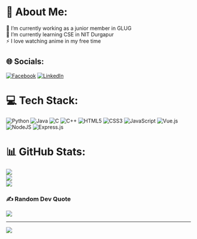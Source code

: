 # 💫 About Me:
🔭 I’m currently working as a junior member in GLUG<br>🌱 I’m currently learning CSE in NIT Durgapur<br>⚡ I love watching anime in my free time


## 🌐 Socials:
[![Facebook](https://img.shields.io/badge/Facebook-%231877F2.svg?logo=Facebook&logoColor=white)](https://facebook.com/sudhi.dutta.7694) [![LinkedIn](https://img.shields.io/badge/LinkedIn-%230077B5.svg?logo=linkedin&logoColor=white)](https://linkedin.com/in/sudhi-sundar-dutta-440a16248) 

# 💻 Tech Stack:
![Python](https://img.shields.io/badge/python-3670A0?style=for-the-badge&logo=python&logoColor=ffdd54) ![Java](https://img.shields.io/badge/java-%23ED8B00.svg?style=for-the-badge&logo=java&logoColor=white) ![C](https://img.shields.io/badge/c-%2300599C.svg?style=for-the-badge&logo=c&logoColor=white) ![C++](https://img.shields.io/badge/c++-%2300599C.svg?style=for-the-badge&logo=c%2B%2B&logoColor=white) ![HTML5](https://img.shields.io/badge/html5-%23E34F26.svg?style=for-the-badge&logo=html5&logoColor=white) ![CSS3](https://img.shields.io/badge/css3-%231572B6.svg?style=for-the-badge&logo=css3&logoColor=white) ![JavaScript](https://img.shields.io/badge/javascript-%23323330.svg?style=for-the-badge&logo=javascript&logoColor=%23F7DF1E) ![Vue.js](https://img.shields.io/badge/vuejs-%2335495e.svg?style=for-the-badge&logo=vuedotjs&logoColor=%234FC08D) ![NodeJS](https://img.shields.io/badge/node.js-6DA55F?style=for-the-badge&logo=node.js&logoColor=white) ![Express.js](https://img.shields.io/badge/express.js-%23404d59.svg?style=for-the-badge&logo=express&logoColor=%2361DAFB)
# 📊 GitHub Stats:
![](https://github-readme-stats.vercel.app/api?username=sudhidutta7694&theme=vue-dark&hide_border=false&include_all_commits=false&count_private=false)<br/>
![](https://github-readme-streak-stats.herokuapp.com/?user=sudhidutta7694&theme=vue-dark&hide_border=false)<br/>
![](https://github-readme-stats.vercel.app/api/top-langs/?username=sudhidutta7694&theme=vue-dark&hide_border=false&include_all_commits=false&count_private=false&layout=compact)

### ✍️ Random Dev Quote
![](https://quotes-github-readme.vercel.app/api?type=horizontal&theme=radical)

---
[![](https://visitcount.itsvg.in/api?id=sudhidutta7694&icon=0&color=0)](https://visitcount.itsvg.in)

<!-- Proudly created with GPRM ( https://gprm.itsvg.in ) -->
